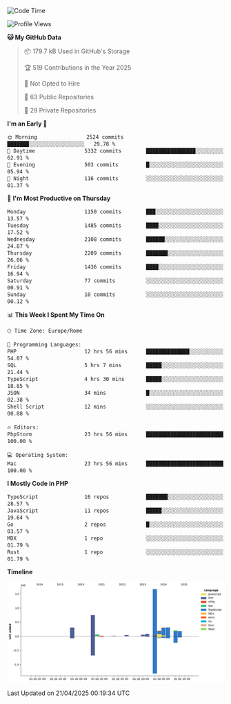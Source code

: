 <!--START_SECTION:waka-->
![Code Time](http://img.shields.io/badge/Code%20Time-5%2C931%20hrs%2053%20mins-blue)

![Profile Views](http://img.shields.io/badge/Profile%20Views-0-blue)

**🐱 My GitHub Data** 

> 📦 179.7 kB Used in GitHub's Storage 
 > 
> 🏆 519 Contributions in the Year 2025
 > 
> 🚫 Not Opted to Hire
 > 
> 📜 63 Public Repositories 
 > 
> 🔑 29 Private Repositories 
 > 
**I'm an Early 🐤** 

```text
🌞 Morning                2524 commits        ███████░░░░░░░░░░░░░░░░░░   29.78 % 
🌆 Daytime                5332 commits        ████████████████░░░░░░░░░   62.91 % 
🌃 Evening                503 commits         █░░░░░░░░░░░░░░░░░░░░░░░░   05.94 % 
🌙 Night                  116 commits         ░░░░░░░░░░░░░░░░░░░░░░░░░   01.37 % 
```
📅 **I'm Most Productive on Thursday** 

```text
Monday                   1150 commits        ███░░░░░░░░░░░░░░░░░░░░░░   13.57 % 
Tuesday                  1485 commits        ████░░░░░░░░░░░░░░░░░░░░░   17.52 % 
Wednesday                2108 commits        ██████░░░░░░░░░░░░░░░░░░░   24.87 % 
Thursday                 2209 commits        ███████░░░░░░░░░░░░░░░░░░   26.06 % 
Friday                   1436 commits        ████░░░░░░░░░░░░░░░░░░░░░   16.94 % 
Saturday                 77 commits          ░░░░░░░░░░░░░░░░░░░░░░░░░   00.91 % 
Sunday                   10 commits          ░░░░░░░░░░░░░░░░░░░░░░░░░   00.12 % 
```


📊 **This Week I Spent My Time On** 

```text
🕑︎ Time Zone: Europe/Rome

💬 Programming Languages: 
PHP                      12 hrs 56 mins      ██████████████░░░░░░░░░░░   54.07 % 
SQL                      5 hrs 7 mins        █████░░░░░░░░░░░░░░░░░░░░   21.44 % 
TypeScript               4 hrs 30 mins       █████░░░░░░░░░░░░░░░░░░░░   18.85 % 
JSON                     34 mins             █░░░░░░░░░░░░░░░░░░░░░░░░   02.38 % 
Shell Script             12 mins             ░░░░░░░░░░░░░░░░░░░░░░░░░   00.88 % 

🔥 Editors: 
PhpStorm                 23 hrs 56 mins      █████████████████████████   100.00 % 

💻 Operating System: 
Mac                      23 hrs 56 mins      █████████████████████████   100.00 % 
```

**I Mostly Code in PHP** 

```text
TypeScript               16 repos            ███████░░░░░░░░░░░░░░░░░░   28.57 % 
JavaScript               11 repos            █████░░░░░░░░░░░░░░░░░░░░   19.64 % 
Go                       2 repos             █░░░░░░░░░░░░░░░░░░░░░░░░   03.57 % 
MDX                      1 repo              ░░░░░░░░░░░░░░░░░░░░░░░░░   01.79 % 
Rust                     1 repo              ░░░░░░░░░░░░░░░░░░░░░░░░░   01.79 % 
```



**Timeline**

![Lines of Code chart](https://raw.githubusercontent.com/frnwtr/frnwtr/main/assets/bar_graph.png)


 Last Updated on 21/04/2025 00:19:34 UTC
<!--END_SECTION:waka-->